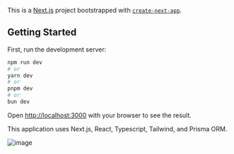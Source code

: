 This is a [Next.js](https://nextjs.org) project bootstrapped with [`create-next-app`](https://nextjs.org/docs/app/api-reference/cli/create-next-app).

## Getting Started

First, run the development server:

```bash
npm run dev
# or
yarn dev
# or
pnpm dev
# or
bun dev
```

Open [http://localhost:3000](http://localhost:3000) with your browser to see the result.

This application uses Next.js, React, Typescript, Tailwind, and Prisma ORM.

![image](https://github.com/user-attachments/assets/1f1471ff-be22-498e-bfa2-112bac66ddba)
